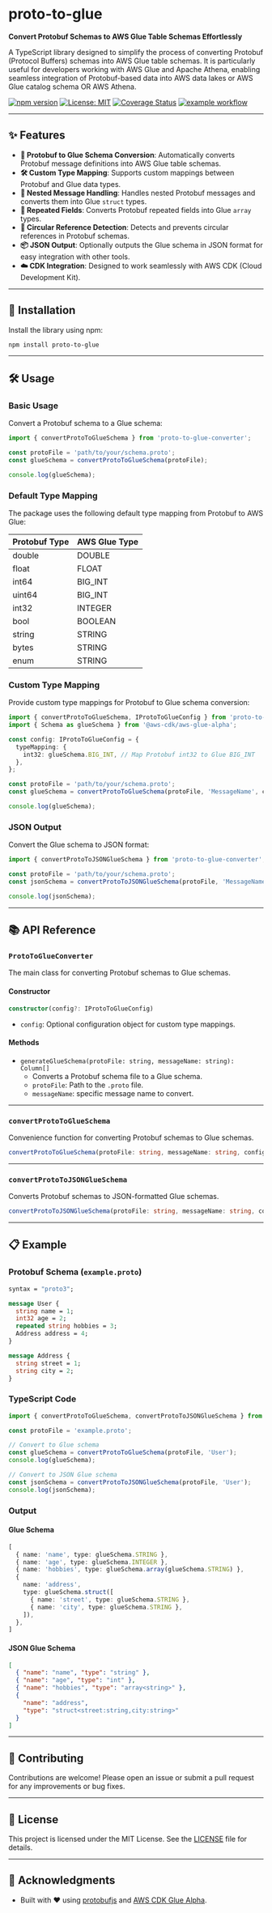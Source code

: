 # proto-to-glue

**Convert Protobuf Schemas to AWS Glue Table Schemas Effortlessly**

A TypeScript library designed to simplify the process of converting Protobuf (Protocol Buffers) schemas into AWS Glue table schemas. It is particularly useful for developers working with AWS Glue and Apache Athena, enabling seamless integration of Protobuf-based data into AWS data lakes or AWS Glue catalog schema OR AWS Athena.

[![npm version](https://img.shields.io/npm/v/proto-to-glue.svg)](https://www.npmjs.com/package/proto-to-glue)
[![License: MIT](https://img.shields.io/badge/License-MIT-yellow.svg)](https://opensource.org/licenses/MIT)
[![Coverage Status](https://coveralls.io/repos/github/shubhamshah207/proto-to-glue/badge.svg?branch=main)](https://coveralls.io/github/shubhamshah207/proto-to-glue?branch=main)
[![example workflow](https://github.com/shubhamshah207/proto-to-glue/actions/workflows/codeql.yml/badge.svg)](https://github.com/shubhamshah207/proto-to-glue/actions/workflows/codeql.yml)


---

## ✨ Features

- **📄 Protobuf to Glue Schema Conversion**: Automatically converts Protobuf message definitions into AWS Glue table schemas.
- **🛠️ Custom Type Mapping**: Supports custom mappings between Protobuf and Glue data types.
- **🧩 Nested Message Handling**: Handles nested Protobuf messages and converts them into Glue `struct` types.
- **🔁 Repeated Fields**: Converts Protobuf repeated fields into Glue `array` types.
- **🔄 Circular Reference Detection**: Detects and prevents circular references in Protobuf schemas.
- **📦 JSON Output**: Optionally outputs the Glue schema in JSON format for easy integration with other tools.
- **☁️ CDK Integration**: Designed to work seamlessly with AWS CDK (Cloud Development Kit).

---

## 🚀 Installation

Install the library using npm:

```bash
npm install proto-to-glue
```

---

## 🛠️ Usage

### Basic Usage

Convert a Protobuf schema to a Glue schema:

```typescript
import { convertProtoToGlueSchema } from 'proto-to-glue-converter';

const protoFile = 'path/to/your/schema.proto';
const glueSchema = convertProtoToGlueSchema(protoFile);

console.log(glueSchema);
```

### Default Type Mapping

The package uses the following default type mapping from Protobuf to AWS Glue:

| Protobuf Type | AWS Glue Type |
|---------------|---------------|
| double        | DOUBLE        |
| float         | FLOAT         |
| int64         | BIG_INT       |
| uint64        | BIG_INT       |
| int32         | INTEGER       |
| bool          | BOOLEAN       |
| string        | STRING        |
| bytes         | STRING        |
| enum          | STRING        |

### Custom Type Mapping

Provide custom type mappings for Protobuf to Glue schema conversion:

```typescript
import { convertProtoToGlueSchema, IProtoToGlueConfig } from 'proto-to-glue-converter';
import { Schema as glueSchema } from '@aws-cdk/aws-glue-alpha';

const config: IProtoToGlueConfig = {
  typeMapping: {
    int32: glueSchema.BIG_INT, // Map Protobuf int32 to Glue BIG_INT
  },
};

const protoFile = 'path/to/your/schema.proto';
const glueSchema = convertProtoToGlueSchema(protoFile, 'MessageName', config);

console.log(glueSchema);
```

### JSON Output

Convert the Glue schema to JSON format:

```typescript
import { convertProtoToJSONGlueSchema } from 'proto-to-glue-converter';

const protoFile = 'path/to/your/schema.proto';
const jsonSchema = convertProtoToJSONGlueSchema(protoFile, 'MessageName');

console.log(jsonSchema);
```

---

## 📚 API Reference

### `ProtoToGlueConverter`

The main class for converting Protobuf schemas to Glue schemas.

#### Constructor

```typescript
constructor(config?: IProtoToGlueConfig)
```

- `config`: Optional configuration object for custom type mappings.

#### Methods

- `generateGlueSchema(protoFile: string, messageName: string): Column[]`
  - Converts a Protobuf schema file to a Glue schema.
  - `protoFile`: Path to the `.proto` file.
  - `messageName`: specific message name to convert.

---

### `convertProtoToGlueSchema`

Convenience function for converting Protobuf schemas to Glue schemas.

```typescript
convertProtoToGlueSchema(protoFile: string, messageName: string, config?: IProtoToGlueConfig): Column[]
```

---

### `convertProtoToJSONGlueSchema`

Converts Protobuf schemas to JSON-formatted Glue schemas.

```typescript
convertProtoToJSONGlueSchema(protoFile: string, messageName: string, config?: IProtoToGlueConfig): IGlueJsonSchema[]
```

---

## 📋 Example

### Protobuf Schema (`example.proto`)

```proto
syntax = "proto3";

message User {
  string name = 1;
  int32 age = 2;
  repeated string hobbies = 3;
  Address address = 4;
}

message Address {
  string street = 1;
  string city = 2;
}
```

### TypeScript Code

```typescript
import { convertProtoToGlueSchema, convertProtoToJSONGlueSchema } from 'proto-to-glue-converter';

const protoFile = 'example.proto';

// Convert to Glue schema
const glueSchema = convertProtoToGlueSchema(protoFile, 'User');
console.log(glueSchema);

// Convert to JSON Glue schema
const jsonSchema = convertProtoToJSONGlueSchema(protoFile, 'User');
console.log(jsonSchema);
```

### Output

#### Glue Schema

```typescript
[
  { name: 'name', type: glueSchema.STRING },
  { name: 'age', type: glueSchema.INTEGER },
  { name: 'hobbies', type: glueSchema.array(glueSchema.STRING) },
  {
    name: 'address',
    type: glueSchema.struct([
      { name: 'street', type: glueSchema.STRING },
      { name: 'city', type: glueSchema.STRING },
    ]),
  },
]
```

#### JSON Glue Schema

```json
[
  { "name": "name", "type": "string" },
  { "name": "age", "type": "int" },
  { "name": "hobbies", "type": "array<string>" },
  {
    "name": "address",
    "type": "struct<street:string,city:string>"
  }
]
```

---

## 🤝 Contributing

Contributions are welcome! Please open an issue or submit a pull request for any improvements or bug fixes.

---

## 📜 License

This project is licensed under the MIT License. See the [LICENSE](LICENSE) file for details.

---

## 🙏 Acknowledgments

- Built with ❤️ using [protobufjs](https://github.com/protobufjs/protobuf.js) and [AWS CDK Glue Alpha](https://docs.aws.amazon.com/cdk/api/v2/docs/aws-glue-alpha-readme.html).